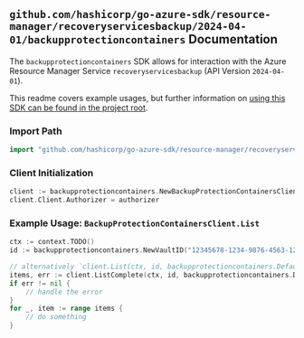 
## `github.com/hashicorp/go-azure-sdk/resource-manager/recoveryservicesbackup/2024-04-01/backupprotectioncontainers` Documentation

The `backupprotectioncontainers` SDK allows for interaction with the Azure Resource Manager Service `recoveryservicesbackup` (API Version `2024-04-01`).

This readme covers example usages, but further information on [using this SDK can be found in the project root](https://github.com/hashicorp/go-azure-sdk/tree/main/docs).

### Import Path

```go
import "github.com/hashicorp/go-azure-sdk/resource-manager/recoveryservicesbackup/2024-04-01/backupprotectioncontainers"
```


### Client Initialization

```go
client := backupprotectioncontainers.NewBackupProtectionContainersClientWithBaseURI("https://management.azure.com")
client.Client.Authorizer = authorizer
```


### Example Usage: `BackupProtectionContainersClient.List`

```go
ctx := context.TODO()
id := backupprotectioncontainers.NewVaultID("12345678-1234-9876-4563-123456789012", "example-resource-group", "vaultValue")

// alternatively `client.List(ctx, id, backupprotectioncontainers.DefaultListOperationOptions())` can be used to do batched pagination
items, err := client.ListComplete(ctx, id, backupprotectioncontainers.DefaultListOperationOptions())
if err != nil {
	// handle the error
}
for _, item := range items {
	// do something
}
```
